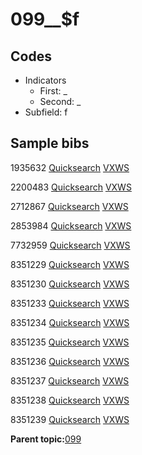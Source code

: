 # 099\_\_$f

## Codes

-   Indicators
    -   First: \_
    -   Second: \_
-   Subfield: f

## Sample bibs

1935632 [Quicksearch](https://search.library.yale.edu/catalog/1935632) [VXWS](http://prodorbis.library.yale.edu:7014/vxws/GetHoldingsService?bibId=1935632)

2200483 [Quicksearch](https://search.library.yale.edu/catalog/2200483) [VXWS](http://prodorbis.library.yale.edu:7014/vxws/GetHoldingsService?bibId=2200483)

2712867 [Quicksearch](https://search.library.yale.edu/catalog/2712867) [VXWS](http://prodorbis.library.yale.edu:7014/vxws/GetHoldingsService?bibId=2712867)

2853984 [Quicksearch](https://search.library.yale.edu/catalog/2853984) [VXWS](http://prodorbis.library.yale.edu:7014/vxws/GetHoldingsService?bibId=2853984)

7732959 [Quicksearch](https://search.library.yale.edu/catalog/7732959) [VXWS](http://prodorbis.library.yale.edu:7014/vxws/GetHoldingsService?bibId=7732959)

8351229 [Quicksearch](https://search.library.yale.edu/catalog/8351229) [VXWS](http://prodorbis.library.yale.edu:7014/vxws/GetHoldingsService?bibId=8351229)

8351230 [Quicksearch](https://search.library.yale.edu/catalog/8351230) [VXWS](http://prodorbis.library.yale.edu:7014/vxws/GetHoldingsService?bibId=8351230)

8351233 [Quicksearch](https://search.library.yale.edu/catalog/8351233) [VXWS](http://prodorbis.library.yale.edu:7014/vxws/GetHoldingsService?bibId=8351233)

8351234 [Quicksearch](https://search.library.yale.edu/catalog/8351234) [VXWS](http://prodorbis.library.yale.edu:7014/vxws/GetHoldingsService?bibId=8351234)

8351235 [Quicksearch](https://search.library.yale.edu/catalog/8351235) [VXWS](http://prodorbis.library.yale.edu:7014/vxws/GetHoldingsService?bibId=8351235)

8351236 [Quicksearch](https://search.library.yale.edu/catalog/8351236) [VXWS](http://prodorbis.library.yale.edu:7014/vxws/GetHoldingsService?bibId=8351236)

8351237 [Quicksearch](https://search.library.yale.edu/catalog/8351237) [VXWS](http://prodorbis.library.yale.edu:7014/vxws/GetHoldingsService?bibId=8351237)

8351238 [Quicksearch](https://search.library.yale.edu/catalog/8351238) [VXWS](http://prodorbis.library.yale.edu:7014/vxws/GetHoldingsService?bibId=8351238)

8351239 [Quicksearch](https://search.library.yale.edu/catalog/8351239) [VXWS](http://prodorbis.library.yale.edu:7014/vxws/GetHoldingsService?bibId=8351239)

**Parent topic:**[099](../../tags/099/099.md)

